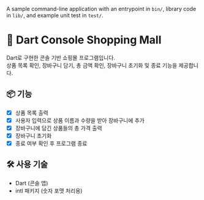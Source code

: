 A sample command-line application with an entrypoint in `bin/`, library code
in `lib/`, and example unit test in `test/`.
# 🛒 Dart Console Shopping Mall

Dart로 구현한 콘솔 기반 쇼핑몰 프로그램입니다.  
상품 목록 확인, 장바구니 담기, 총 금액 확인, 장바구니 초기화 및 종료 기능을 제공합니다.

## 📦 기능

- [x] 상품 목록 출력
- [x] 사용자 입력으로 상품 이름과 수량을 받아 장바구니에 추가
- [x] 장바구니에 담긴 상품들의 총 가격 출력
- [x] 장바구니 초기화
- [x] 종료 여부 확인 후 프로그램 종료

## 🛠️ 사용 기술

- Dart (콘솔 앱)
- intl 패키지 (숫자 포맷 처리용)


